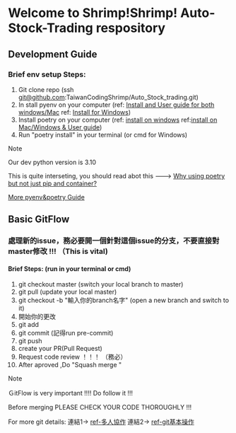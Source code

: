 # Welcome to Shrimp!Shrimp! Auto-Stock-Trading respository

## Development Guide

### Brief env setup Steps:
1. Git clone repo (ssh  git@github.com:TaiwanCodingShrimp/Auto_Stock_trading.git)
2. In stall pyenv on your computer (ref: [Install and User guide for both windows/Mac](https://www.maxlist.xyz/2022/05/06/python-pyenv/)  ref: [Install for Windows](https://github.com/pyenv-win/pyenv-win))
3. Install poetry on your computer (ref: [install on windows](https://tony0502.medium.com/poetry-%E5%AE%89%E8%A3%9D%E5%9C%A8windows-10-41d7263c13fe) ref:[install on Mac/Windows & User guide](https://www.maxlist.xyz/2022/05/08/python-poetry/#google_vignette))
4. Run "poetry install" in your terminal (or cmd for Windows)
> [!NOTE]
> Our dev python version is 3.10
> 
>This is quite interseting, you should read abot this ---> [ Why using poetry but not just pip and container?](https://blog.kyomind.tw/python-poetry/)
>
> [More pyenv&poetry Guide](https://blog.kyomind.tw/poetry-pyenv-practical-tips/)
>

## Basic GitFlow 
### 處理新的issue，務必要開一個針對這個issue的分支，不要直接對master修改 !!! （This is vital)
#### Brief Steps:  (run in your terminal or cmd)
1. git checkout master (switch your local branch to master) 
2. git pull (update your local master)
3. git checkout -b "輸入你的branch名字" (open a new branch and switch to it)
4. 開始你的更改
5. git add
6. git commit (記得run pre-commit)
7. git push
8. create your PR(Pull Request)
9. Request code review ！！！ （務必）
10. After aproved ,Do "Squash merge "
> [!NOTE]
> ＧitFlow is very important !!!! Do follow it !!!
> 
> Before merging PLEASE CHECK YOUR CODE THOROUGHLY !!!
>
> For more git details: 連結1-> [ref-多人協作](https://myapollo.com.tw/blog/git-tutorial-collaboration/)
      連結2-> [ref-git基本操作](https://medium.com/@flyotlin/%E6%96%B0%E6%89%8B%E4%B9%9F%E8%83%BD%E6%87%82%E7%9A%84git%E6%95%99%E5%AD%B8-c5dc0639dd9)
